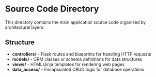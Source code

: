 # Source Code Directory

This directory contains the main application source code organized by architectural layers.

## Structure

- **controllers/** - Flask routes and blueprints for handling HTTP requests
- **models/** - ORM classes or schema definitions for data structures
- **views/** - HTML/Jinja templates for rendering web pages
- **data_access/** - Encapsulated CRUD logic for database operations

